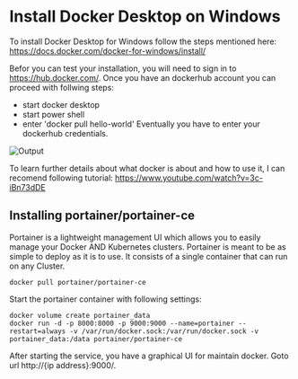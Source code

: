 # Install Docker Desktop on Windows
To install Docker Desktop for Windows follow the steps mentioned here: https://docs.docker.com/docker-for-windows/install/

Befor you can test your installation, you will need to sign in to https://hub.docker.com/. Once you have an dockerhub account you can proceed with follwing steps:

- start docker desktop
- start power shell
- enter 'docker pull hello-world'
Eventually you have to enter your dockerhub credentials.

![Output](https://github.com/atillakati/sw_developer_2020_Atilla/blob/main/docs/mongodb-service/helloWorld.png)

To learn further details about what docker is about and how to use it, I can recomend following tutorial: https://www.youtube.com/watch?v=3c-iBn73dDE

## Installing portainer/portainer-ce
Portainer is a lightweight management UI which allows you to easily manage your Docker AND Kubernetes clusters. Portainer is meant to be as simple to deploy as it is to use. It consists of a single container that can run on any Cluster.
```
docker pull portainer/portainer-ce
```
Start the portainer container with following settings:
```
docker volume create portainer_data
docker run -d -p 8000:8000 -p 9000:9000 --name=portainer --restart=always -v /var/run/docker.sock:/var/run/docker.sock -v portainer_data:/data portainer/portainer-ce
```
After starting the service, you have a graphical UI for maintain docker. Goto url http://{ip address}:9000/.
